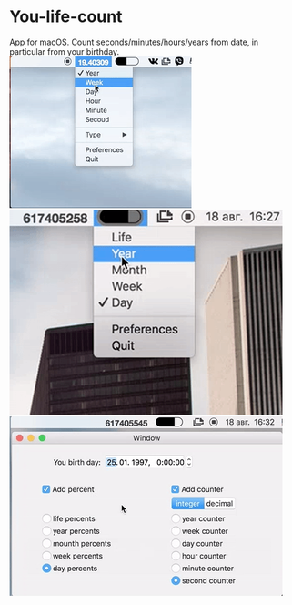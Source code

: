 # You-life-count
App for macOS. Count seconds/minutes/hours/years from date, in particular from your birthday.
![demo](appPreview.gif)
![demo](appPreview2.gif)
![demo](appPreview3.gif)
